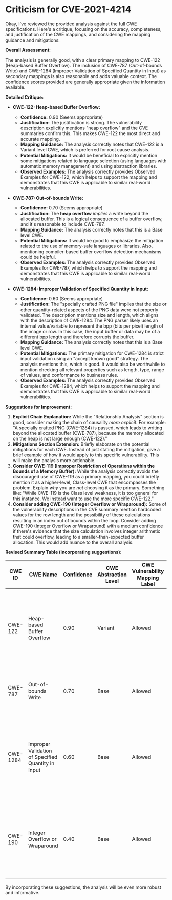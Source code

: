 # Criticism for CVE-2021-4214

Okay, I've reviewed the provided analysis against the full CWE specifications. Here's a critique, focusing on the accuracy, completeness, and justification of the CWE mappings, and considering the mapping guidance and mitigations:

**Overall Assessment:**

The analysis is generally good, with a clear primary mapping to CWE-122 (Heap-based Buffer Overflow). The inclusion of CWE-787 (Out-of-bounds Write) and CWE-1284 (Improper Validation of Specified Quantity in Input) as secondary mappings is also reasonable and adds valuable context.  The confidence scores provided are generally appropriate given the information available.

**Detailed Critique:**

*   **CWE-122: Heap-based Buffer Overflow:**
    *   **Confidence:** 0.90 (Seems appropriate)
    *   **Justification:** The justification is strong. The vulnerability description explicitly mentions "heap overflow" and the CVE summaries confirm this. This makes CWE-122 the most direct and accurate mapping.
    *   **Mapping Guidance:** The analysis correctly notes that CWE-122 is a Variant level CWE, which is preferred for root cause analysis.
    *   **Potential Mitigations:** It would be beneficial to explicitly mention some mitigations related to language selection (using languages with automatic memory management) and using abstraction libraries.
    *   **Observed Examples:** The analysis correctly provides Observed Examples for CWE-122, which helps to support the mapping and demonstrates that this CWE is applicable to similar real-world vulnerabilities.

*   **CWE-787: Out-of-bounds Write:**
    *   **Confidence:** 0.70 (Seems appropriate)
    *   **Justification:** The **heap overflow** *implies* a write beyond the allocated buffer. This is a logical consequence of a buffer overflow, and it's reasonable to include CWE-787.
    *   **Mapping Guidance:** The analysis correctly notes that this is a Base level CWE.
    *   **Potential Mitigations:** It would be good to emphasize the mitigation related to the use of memory-safe languages or libraries. Also, mentioning compiler-based buffer overflow detection mechanisms could be helpful.
    *   **Observed Examples:** The analysis correctly provides Observed Examples for CWE-787, which helps to support the mapping and demonstrates that this CWE is applicable to similar real-world vulnerabilities.

*   **CWE-1284: Improper Validation of Specified Quantity in Input:**
    *   **Confidence:** 0.60 (Seems appropriate)
    *   **Justification:**  The "specially crafted PNG file" implies that the size or other quantity-related aspects of the PNG data were not properly validated. The description mentions size and length, which aligns with the description of CWE-1284. The PNG parser likely uses an internal value/variable to represent the bpp (bits per pixel) length of the image or row. In this case, the input buffer or data may be of a different bpp length and therefore corrupts the buffer.
    *   **Mapping Guidance:** The analysis correctly notes that this is a Base level CWE.
    *   **Potential Mitigations:** The primary mitigation for CWE-1284 is strict input validation using an "accept known good" strategy. The analysis mentions this, which is good. It would also be worthwhile to mention checking all relevant properties such as length, type, range of values, and conformance to business rules.
    *   **Observed Examples:** The analysis correctly provides Observed Examples for CWE-1284, which helps to support the mapping and demonstrates that this CWE is applicable to similar real-world vulnerabilities.

**Suggestions for Improvement:**

1.  **Explicit Chain Explanation:** While the "Relationship Analysis" section is good, consider making the chain of causality *more explicit*. For example: "A specially crafted PNG (CWE-1284) is passed, which leads to writing beyond the allocated buffer (CWE-787), because the memory allocated on the heap is not large enough (CWE-122)."
2.  **Mitigations Section Extension:** Briefly elaborate on the potential mitigations for each CWE. Instead of just stating the mitigation, give a brief example of how it would apply to this specific vulnerability. This will make the analysis more actionable.
3.  **Consider CWE-119 (Improper Restriction of Operations within the Bounds of a Memory Buffer):** While the analysis correctly avoids the discouraged use of CWE-119 as a primary mapping, you could briefly mention it as a higher-level, Class-level CWE that encompasses the problem.  Explain *why* you are *not* choosing it as the primary. Something like: "While CWE-119 is the Class level weakness, it is too general for this instance. We instead want to use the more specific CWE-122."
4.  **Consider adding CWE-190 (Integer Overflow or Wraparound):** Some of the vulnerability descriptions in the CVE summary mention hardcoded values for the row length and the possibility of these calculations resulting in an index out of bounds within the loop. Consider adding CWE-190 (Integer Overflow or Wraparound) with a medium confidence if there's evidence that the size calculation involves integer arithmetic that could overflow, leading to a smaller-than-expected buffer allocation. This would add nuance to the overall analysis.

**Revised Summary Table (incorporating suggestions):**

| CWE ID  | CWE Name                                        | Confidence | CWE Abstraction Level | CWE Vulnerability Mapping Label | CWE-Vulnerability Mapping Notes                                                                                                                      |
| ------- | ----------------------------------------------- | ---------- | --------------------- | --------------------------------- | ------------------------------------------------------------------------------------------------------------------------------------------------- |
| CWE-122 | Heap-based Buffer Overflow                       | 0.90       | Variant               | Allowed                           | The vulnerability is explicitly described as a **heap overflow**, making CWE-122 the most accurate primary mapping.                                 |
| CWE-787 | Out-of-bounds Write                              | 0.70       | Base                  | Allowed                           | The **heap overflow** leads to writing beyond the allocated buffer.                                                                               |
| CWE-1284 | Improper Validation of Specified Quantity in Input | 0.60       | Base                  | Allowed                           | A specially crafted PNG is passed, implying the quantity is not correctly validated. This leads to allocating too little memory for the image data. |
| CWE-190 | Integer Overflow or Wraparound                    | 0.40        | Base                  | Allowed                           | A hardcoded length value may lead to an integer overflow or wraparound, causing a value smaller than expected to be allocated on the heap.                      |

By incorporating these suggestions, the analysis will be even more robust and informative.